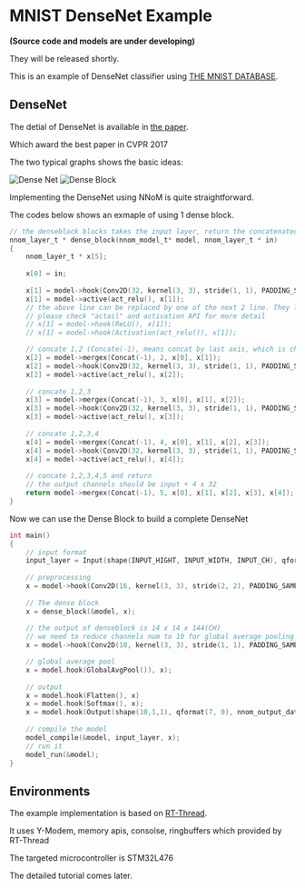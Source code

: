 # MNIST DenseNet Example 

**(Source code and models are under developing)**

They will be released shortly. 



This is an example of DenseNet classifier using [THE MNIST DATABASE](http://yann.lecun.com/exdb/mnist/). 

## DenseNet
The detial of DenseNet is available in [the paper](https://arxiv.org/abs/1608.06993).

Which award the best paper in CVPR 2017 

The two typical graphs shows the basic ideas:

![Dense Net](https://github.com/majianjia/nnom/blob/master/examples/mnist-densenet/docs/densenet-1.png)
![Dense Block](https://github.com/majianjia/nnom/blob/master/examples/mnist-densenet/docs/densenet-2.jpeg)


Implementing the DenseNet using NNoM is quite straightforward. 

The codes below shows an exmaple of using 1 dense block.

~~~C
// the denseblock blocks takes the input layer, return the concatenated layer
nnom_layer_t * dense_block(nnom_model_t* model, nnom_layer_t * in)
{
	nnom_layer_t * x[5];
	
	x[0] = in;
	
	x[1] = model->hook(Conv2D(32, kernel(3, 3), stride(1, 1), PADDING_SAME, &c1_w, &c1_b), x[0]);
	x[1] = model->active(act_relu(), x[1]);
	// the above line can be replaced by one of the next 2 line. They logically perfrom the same
	// please check "actail" and activation API for more detail
	// x[1] = model->hook(ReLU(), x[1]); 
	// x[1] = model->hook(Activation(act_relu()), x[1]); 

	// concate 1,2 (Concate(-1), means concat by last axis, which is channel in HWC format)
	x[2] = model->mergex(Concat(-1), 2, x[0], x[1]); 
	x[2] = model->hook(Conv2D(32, kernel(3, 3), stride(1, 1), PADDING_SAME, &c2_w, &c2_b), x[2]);
	x[2] = model->active(act_relu(), x[2]);
	
	// concate 1,2,3
	x[3] = model->mergex(Concat(-1), 3, x[0], x[1], x[2]);
	x[3] = model->hook(Conv2D(32, kernel(3, 3), stride(1, 1), PADDING_SAME, &c3_w, &c3_b), x[3]);
	x[3] = model->active(act_relu(), x[3]);
	
	// concate 1,2,3,4
	x[4] = model->mergex(Concat(-1), 4, x[0], x[1], x[2], x[3]);
	x[4] = model->hook(Conv2D(32, kernel(3, 3), stride(1, 1), PADDING_SAME, &c4_w, &c4_b), x[4]);
	x[4] = model->active(act_relu(), x[4]);
	
	// concate 1,2,3,4,5 and return
	// the output channels should be input + 4 x 32
	return model->mergex(Concat(-1), 5, x[0], x[1], x[2], x[3], x[4]);
}
~~~
Now we can use the Dense Block to build a complete DenseNet
~~~C
int main()
{
	// input format
	input_layer = Input(shape(INPUT_HIGHT, INPUT_WIDTH, INPUT_CH), qformat(7, 0), nnom_input_data);
	
	// preprocessing
	x = model->hook(Conv2D(16, kernel(3, 3), stride(2, 2), PADDING_SAME, &c0_w, &c0_b),);
	
	// The dense block
	x = dense_block(&model, x);
	
	// the output of denseblock is 14 x 14 x 144(CH)
	// we need to reduce channels num to 10 for global average pooling
	x = model->hook(Conv2D(10, kernel(3, 3), stride(1, 1), PADDING_SAME, &c5_w, &c5_b),);

	// global average pool
	x = model.hook(GlobalAvgPool()), x);
	
	// output
	x = model.hook(Flatten(), x)
	x = model.hook(Softmax(), x);
	x = model.hook(Output(shape(10,1,1), qformat(7, 0), nnom_output_data), x);
	
	// compile the model
	model_compile(&model, input_layer, x);
	// run it
	model_run(&model);
}

~~~


## Environments 
The example implementation is based on [RT-Thread](https://github.com/RT-Thread/rt-thread).

It uses Y-Modem, memory apis, consolse, ringbuffers which provided by RT-Thread

The targeted microcontroller is STM32L476


The detailed tutorial comes later. 
